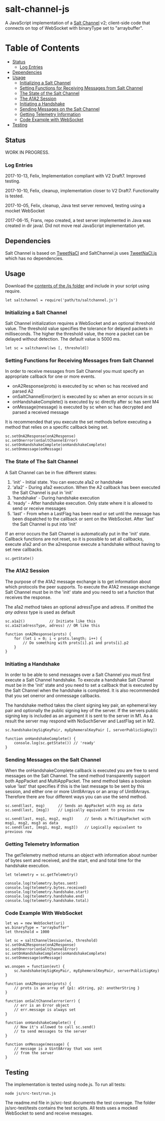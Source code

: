 salt-channel-js
===============

A JavaScript implementation of a [Salt Channel](https://github.com/assaabloy-ppi/salt-channel/) v2; 
client-side code that connects on top of WebSocket with binaryType set to "arraybuffer".

Table of Contents
=================

* [Status](#status)
  * [Log Entries](#log-entries)
* [Dependencies](#dependencies)
* [Usage](#usage)
  * [Initializing a Salt Channel](#initializing-a-salt-channel)
  * [Setting Functions for Receiving Messages from Salt Channel](#setting-functions-for-receiving-messages-from-salt-channel)
  * [The State of the Salt Channel](#the-state-of-the-salt-channel)
  * [The A1A2 Session](#the-a1a2-session)
  * [Initiating a Handshake](#initiating-a-handshake)
  * [Sending Messages on the Salt Channel](#sending-messages-on-the-salt-channel)
  * [Getting Telemetry Information](#getting-telemetry-information)
  * [Code Example with WebSocket](#code-example-with-websocket)
* [Testing](#testing)
  
Status
------

WORK IN PROGRESS.

### Log Entries

2017-10-13, Felix, Implementation compliant with V2 Draft7. Improved testing.

2017-10-10, Felix, cleanup, implementation closer to V2 Draft7. Functionality is tested.

2017-10-05, Felix, cleanup, Java test server removed, testing using a mocket WebSocket 

2017-06-15, Frans, repo created, a test server implemented in Java 
was created in dir java/. Did not move real JavaScript implementation yet.

Dependencies
------------

Salt Channel is based on [TweetNaCl](http://tweetnacl.cr.yp.to/) and SaltChannel.js uses [TweetNaCl.js](https://tweetnacl.js.org/#/) which has no dependencies.

Usage
-----

Download the [contents of the /js folder](https://github.com/assaabloy-ppi/salt-channel-js/tree/master/js) and include in your script using require. 

	let saltchannel = require('path/to/saltchannel.js')

### Initializing a Salt Channel


Salt Channel initialization requires a WebSocket and an optional threshold value. The threshold value specifies the tolerance for delayed packets in milliseconds. The higher the threshold value, the more a packet can be delayed without detection. The default value is 5000 ms.

	let sc = saltchannel(ws [, threshold])


### Setting Functions for Receiving Messages from Salt Channel

In order to receive messages from Salt Channel you must specify an appropriate callback for one or more events. 
* onA2Response(prots) is executed by sc when sc has received and parsed A2
* onSaltChannelError(err) is executed by sc when an error occurs in sc
* onHandshakeComplete() is executed by sc directly after sc has sent M4
* onMessage(message) is executed by sc when sc has decrypted and parsed a received message

It is recommended that you execute the set methods before executing a method that relies on a specific callback being set.

	sc.setOnA2Response(onA2Response) 
	sc.setOnerror(onSaltChannelError) 
	sc.setOnHandshakeComplete(onHandshakeComplete) 
	sc.setOnmessage(onMessage) 

### The State of The Salt Channel

A Salt Channel can be in five different states: 
1. 'init' - Initial state. You can execute a1a2 or handshake
2. 'a1a2' - During a1a2 execution. When the A2 callback has been executed the Salt Channel is put in 'init'
3. 'handshake' - During handshake execution
4. 'ready' - After handshake execution. Only state where it is allowed to send or receive messages
5. 'last' - From when a LastFlag has been read or set until the message has been dispatched to the callback or sent on the WebSocket. After 'last' the Salt Channel is put into 'init'

If an error occurs the Salt Channel is automatically put in the 'init' state. Callback functions are not reset, so it is possible to set all callbacks, execute a1a2 and on the a2response execute a handshake without having to set new callbacks.

	sc.getState()

### The A1A2 Session

The purpose of the A1A2 message exchange is to get information about which protocols the peer supports. To execute the A1A2 message exchange Salt Channel must be in the 'init' state and you need to set a function that receives the response. 

The a1a2 method takes an optional adressType and adress. If omitted the *any adress* type is used as default

	sc.a1a2()			// Initiate like this
	sc.a1a2(adressType, adress) // OR like this
	
	function onA2Response(prots) {
		for (let i = 0; i < prots.length; i++) {
			// Do something with prots[i].p1 and prots[i].p2
		}
	}

### Initiating a Handshake

In order to be able to send messages over a Salt Channel you must first execute a Salt Channel handshake. To execute a handshake Salt Channel must be in the 'init' state and you need to set a callback that is executed by the Salt Channel when the handshake is completed. It is also recommended that you set onerror and onmessage callbacks.

The handshake method takes the client signing key pair, an ephemeral key pair and optionally the public signing key of the server. If the servers public signing key is included as an argument it is sent to the server in M1. As a result the server may respond with NoSuchServer and LastFlag set in M2.

	sc.handshake(mySigKeyPair, myEphemeralKeyPair [, serverPublicSigKey])
	
	function onHandshakeComplete() {
		console.log(sc.getState()) // 'ready'
	}

### Sending Messages on the Salt Channel

When the onHandshakeComplete callback is executed you are free to send messages on the Salt Channel. The send method transparently support both AppPacket and MultiAppPacket. The send method takes a boolean value 'last' that specifies if this is the last message to be sent by this session, and either one or more Uint8Arrays or an array of Uint8Arrays. Therefore there are four different ways you can use the send method.

	sc.send(last, msg) 		// Sends an AppPacket with msg as data
	sc.send(last, [msg])	// Logically equivalent to previous row
	
	sc.send(last, msg1, msg2, msg3)		// Sends a MultiAppPacket with msg1, msg2, msg3 as data
	sc.send(last, [msg1, msg2, msg3])	// Logically equivalent to previous row

### Getting Telemetry Information

The getTelemetry method returns an object with information about number of bytes sent and received, and the start, end and total time for the handshake execution.

	let telemetry = sc.getTelemetry()
	
	console.log(telemetry.bytes.sent)
	console.log(telemetry.bytes.received)
	console.log(telemetry.handshake.start)
	console.log(telemetry.handshake.end)
	console.log(telemetry.handshake.total)

### Code Example With WebSocket

	let ws = new WebSocket(uri)
	ws.binaryType = "arraybuffer"
	let threshold = 1000
	
	let sc = saltChannelSession(ws, threshold)
	sc.setOnA2Response(onA2Response)
	sc.setOnerror(onSaltChannelError)
	sc.setOnHandshakeComplete(onHandshakeComplete)
	sc.setOnmessage(onMessage)
	
	ws.onopen = function(evt) {
		sc.handshake(mySigKeyPair, myEphemeralKeyPair, serverPublicSigKey)
	}

	function onA2Response(prots) {
		// prots is an array of {p1: aString, p2: anotherString }
	}
	
	function onSaltChannelerror(err) {
		// err is an Error object 
		// err.message is always set
	}
	
	function onHandshakeComplete() {
		// Now it's allowed to call sc.send()
		// to send messages to the server
	}
	
	function onMessage(message) {
		// message is a Uint8Array that was sent
		// from the server
	}

Testing
-------

The implementation is tested using node.js. To run all tests:

	node js/src-test/run.js

The readme.md file in js/src-test documents the test coverage. The folder js/src-test/tests contains the test scripts. All tests uses a mocked WebSocket to send and receive messages.